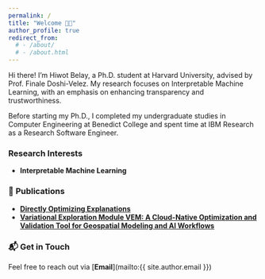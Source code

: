 ```yaml
---
permalink: /
title: "Welcome 👋🏾"
author_profile: true
redirect_from:
  # - /about/
  # - /about.html
---
```


Hi there! I’m Hiwot Belay, a Ph.D. student at Harvard University, advised by Prof. Finale Doshi-Velez. My research focuses on Interpretable Machine Learning, with an emphasis on enhancing transparency and trustworthiness.

Before starting my Ph.D., I completed my undergraduate studies in Computer Engineering at Benedict College and spent time at IBM Research as a Research Software Engineer.

### **Research Interests**

- **Interpretable Machine Learning**

### 📄 **Publications**

- **[Directly Optimizing Explanations](https://icml.cc/virtual/2024/38218)**
- **[Variational Exploration Module VEM: A Cloud-Native Optimization and Validation Tool for Geospatial Modeling and AI Workflows](https://arxiv.org/abs/2311.16196)**

### 📬 **Get in Touch**

Feel free to reach out via [**Email**](mailto:{{ site.author.email }})
